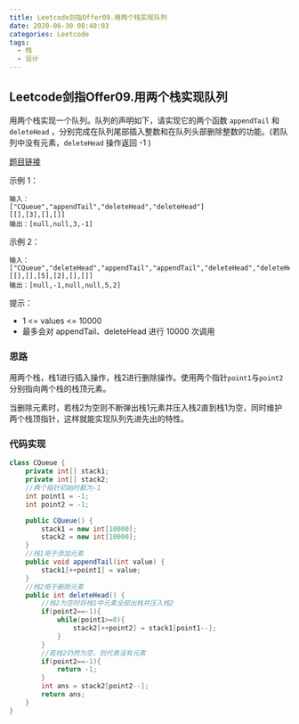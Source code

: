 ```yaml
---
title: Leetcode剑指Offer09.用两个栈实现队列
date: 2020-06-30 08:40:03
categories: Leetcode
tags:
  - 栈
  - 设计
---
```


## Leetcode剑指Offer09.用两个栈实现队列

用两个栈实现一个队列。队列的声明如下，请实现它的两个函数 `appendTail` 和 `deleteHead` ，分别完成在队列尾部插入整数和在队列头部删除整数的功能。(若队列中没有元素，`deleteHead` 操作返回 -1 )

 [题目链接](https://leetcode-cn.com/problems/yong-liang-ge-zhan-shi-xian-dui-lie-lcof)

<!--more-->

示例 1：

```
输入：
["CQueue","appendTail","deleteHead","deleteHead"]
[[],[3],[],[]]
输出：[null,null,3,-1]
```



示例 2：

```
输入：
["CQueue","deleteHead","appendTail","appendTail","deleteHead","deleteHead"]
[[],[],[5],[2],[],[]]
输出：[null,-1,null,null,5,2]
```



提示：

- 1 <= values <= 10000
- 最多会对 appendTail、deleteHead 进行 10000 次调用



### 思路

用两个栈，栈1进行插入操作，栈2进行删除操作。使用两个指针`point1`与`point2`分别指向两个栈的栈顶元素。

当删除元素时，若栈2为空则不断弹出栈1元素并压入栈2直到栈1为空，同时维护两个栈顶指针，这样就能实现队列先进先出的特性。



### 代码实现

```java
class CQueue {
    private int[] stack1;
    private int[] stack2;
    //两个指针初始时都为-1
    int point1 = -1;
    int point2 = -1;

    public CQueue() {
        stack1 = new int[10000];
        stack2 = new int[10000];
    }
    //栈1用于添加元素
    public void appendTail(int value) {
        stack1[++point1] = value;
    }
    //栈2用于删除元素
    public int deleteHead() {
        //栈2为空时将栈1中元素全部出栈并压入栈2
        if(point2==-1){
            while(point1>=0){
                stack2[++point2] = stack1[point1--];
            }
        }
        //若栈2仍然为空，则代表没有元素
        if(point2==-1){
            return -1;
        }
        int ans = stack2[point2--];
        return ans;
    }
}
```



